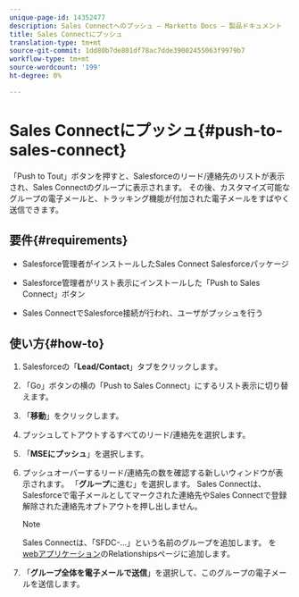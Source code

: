 ```yaml
---
unique-page-id: 14352477
description: Sales Connectへのプッシュ — Marketto Docs — 製品ドキュメント
title: Sales Connectにプッシュ
translation-type: tm+mt
source-git-commit: 1dd80b7de801df78ac7dde39002455063f9979b7
workflow-type: tm+mt
source-wordcount: '199'
ht-degree: 0%

---
```



# Sales Connectにプッシュ{#push-to-sales-connect}

「Push to Tout」ボタンを押すと、Salesforceのリード/連絡先のリストが表示され、Sales Connectのグループに表示されます。 その後、カスタマイズ可能なグループの電子メールと、トラッキング機能が付加された電子メールをすばやく送信できます。

## 要件{#requirements}

* Salesforce管理者がインストールしたSales Connect Salesforceパッケージ

* Salesforce管理者がリスト表示にインストールした「Push to Sales Connect」ボタン

* Sales ConnectでSalesforce接続が行われ、ユーザがプッシュを行う

## 使い方{#how-to}

1. Salesforceの「**Lead/Contact**」タブをクリックします。
1. 「Go」ボタンの横の「Push to Sales Connect」にするリスト表示に切り替えます。
1. 「**移動**」をクリックします。
1. プッシュしてトアウトするすべてのリード/連絡先を選択します。
1. 「**MSEにプッシュ**」を選択します。
1. プッシュオーバーするリード/連絡先の数を確認する新しいウィンドウが表示されます。 「**グループ**&#x200B;に進む」を選択します。 Sales Connectは、Salesforceで電子メールとしてマークされた連絡先やSales Connectで登録解除された連絡先オプトアウトを押し出しません。

   >[!NOTE]
   >
   >Sales Connectは、「SFDC-...」という名前のグループを追加します。 を[webアプリケーション](http://toutapp.com/login)のRelationshipsページに追加します。

1. 「**グループ全体を電子メールで送信**」を選択して、このグループの電子メールを送信します。
